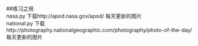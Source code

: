 ##练习之用<br>
nasa.py     下载http://apod.nasa.gov/apod/  每天更新的图片<br>
national.py 下载http://photography.nationalgeographic.com/photography/photo-of-the-day/ 每天更新的图片<br>
